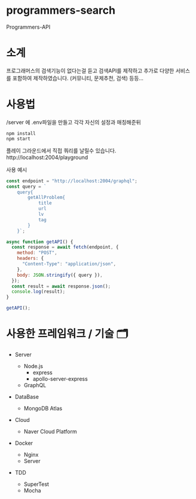 # programmers-search

Programmers-API

# 소계

프로그래머스의 검색기능이 없다는걸 듣고 검색API를 제작하고 추가로 다양한 서비스를 포함하여 제작하였습니다. (커뮤니티, 문제추천, 검색) 등등...

# 사용법

/server 에 .env파일을 만들고 각각 자신의 설정과 매칭해준뒤

```cli
npm install
npm start
```

플레이 그라운드에서 직접 쿼리를 날릴수 있습니다. http://localhost:2004/playground

사용 예시

```js
const endpoint = "http://localhost:2004/graphql";
const query = `
    query{
        getAllProblem{
            title
            url
            lv
            tag
        }
    }`;

async function getAPI() {
  const response = await fetch(endpoint, {
    method: "POST",
    headers: {
      "Content-Type": "application/json",
    },
    body: JSON.stringify({ query }),
  });
  const result = await response.json();
  console.log(result);
}

getAPI();
```

# 사용한 프레임워크 / 기술 🗂

- Server

  - Node.js
    - express
    - apollo-server-express
  - GraphQL

- DataBase

  - MongoDB Atlas

- Cloud

  - Naver Cloud Platform

- Docker

  - Nginx
  - Server

- TDD
  - SuperTest
  - Mocha
